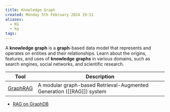 ```yaml
---
title: Knowledge Graph
created: Monday 5th February 2024 19:51
aliases:
  - KG
  - kg
tags:
---
```

A **knowledge** **graph** is a **graph**-based data model that represents and operates on entities and their relationships. Learn about the origins, features, and uses of **knowledge** **graphs** in various domains, such as search engines, social networks, and scientific research.

| Tool                                              | Description                                                           |
| ------------------------------------------------- | --------------------------------------------------------------------- |
| [GraphRAG](https://github.com/microsoft/graphrag) | A modular graph-based Retrieval-Augmented Generation ([[RAG]]) system |
- [RAG on GraphDB](https://medium.com/@irina.karkkanen/rag-on-graph-db-using-fixed-entity-architecture-make-you-retrieval-work-for-you-f4bfcac5277f)